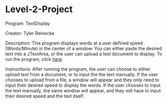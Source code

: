 # Level-2-Project

Program: TextDisplay

Creator: Tyler Reinecke

Description: This program displays words at a user defined speed (Words/Minute) in the center of a window. You can 
             either paste the desired text into a JTextArea, or the user can upload a text document to display. 
             To run the program, click 
<a href="https://github.com/rylr/Level-2-Project/blob/master/TextDisplay/TextDisplay.jar?raw=true">here</a>.

Instructions: After running the program, the user can choose to either upload text from a document, or to input the
              the text manually. If the user chooses to upload from a file, a window will appear and they only need
              to input their desired speed to display the words. If the user chooses to input the text manually,
              the same window will appear, and they will have to input their desired speed and the text itself.
